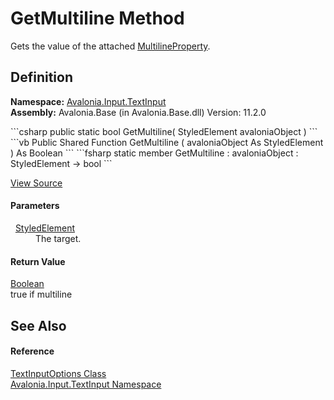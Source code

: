 # GetMultiline Method


Gets the value of the attached <a href="F_Avalonia_Input_TextInput_TextInputOptions_MultilineProperty">MultilineProperty</a>.



## Definition
**Namespace:** <a href="N_Avalonia_Input_TextInput">Avalonia.Input.TextInput</a>  
**Assembly:** Avalonia.Base (in Avalonia.Base.dll) Version: 11.2.0

<Tabs groupId="api-code-preview">
<TabItem value="csharp" label="C#">
```csharp
public static bool GetMultiline(
	StyledElement avaloniaObject
)
```
</TabItem>
<TabItem value="vb" label="VB">
```vb
Public Shared Function GetMultiline ( 
	avaloniaObject As StyledElement
) As Boolean
```
</TabItem>
<TabItem value="fsharp" label="F#">
```fsharp
static member GetMultiline : 
        avaloniaObject : StyledElement -> bool 
```
</TabItem>
</Tabs>



<a href="https://github.com/AvaloniaUI/Avalonia/tree/master/src/Avalonia.Base/Input/TextInput/TextInputOptions.cs#L117" title="View the source code">View Source</a>



#### Parameters
<dl><dt>  <a href="T_Avalonia_StyledElement">StyledElement</a></dt><dd>The target.</dd></dl>

#### Return Value
<a href="https://learn.microsoft.com/dotnet/api/system.boolean" target="_blank" rel="noopener noreferrer">Boolean</a>  
true if multiline

## See Also


#### Reference
<a href="T_Avalonia_Input_TextInput_TextInputOptions">TextInputOptions Class</a>  
<a href="N_Avalonia_Input_TextInput">Avalonia.Input.TextInput Namespace</a>  

